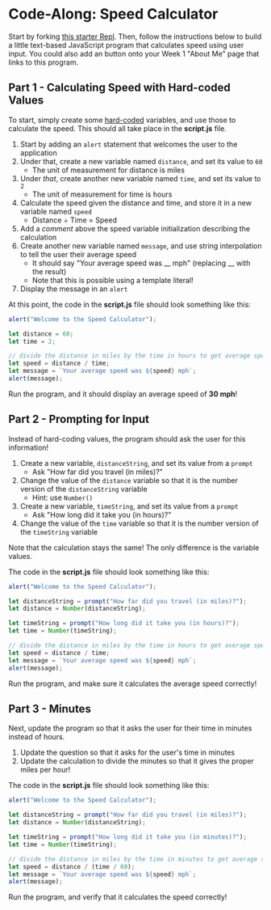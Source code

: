 # Code-Along: Speed Calculator
Start by forking [this starter Repl](https://replit.com/@HylandOutreach/JavaScriptStarter). Then, follow the instructions below to build a little text-based JavaScript program that calculates speed using user input. You could also add an button onto your Week 1 "About Me" page that links to this program. 


## Part 1 - Calculating Speed with Hard-coded Values
To start, simply create some [hard-coded](https://en.wikipedia.org/wiki/Hard_coding) variables, and use those to calculate the speed. This should all take place in the **script.js** file.

1. Start by adding an `alert` statement that welcomes the user to the application
1. Under that, create a new variable named `distance`, and set its value to `60`
    - The unit of measurement for distance is miles
1. Under _that_, create another new variable named `time`, and set its value to `2`
    - The unit of measurement for time is hours
1. Calculate the speed given the distance and time, and store it in a new variable named `speed`
    - Distance ÷ Time = Speed
1. Add a _comment_ above the speed variable initialization describing the calculation
1. Create another new variable named `message`, and use string interpolation to tell the user their average speed
    - It should say "Your average speed was \_\_ mph" (replacing \_\_ with the result)
    - Note that this is possible using a template literal!
1. Display the message in an `alert`

At this point, the code in the **script.js** file should look something like this:

```js
alert("Welcome to the Speed Calculator");

let distance = 60;
let time = 2;

// divide the distance in miles by the time in hours to get average speed
let speed = distance / time;
let message = `Your average speed was ${speed} mph`;
alert(message);
```

Run the program, and it should display an average speed of **30 mph**!

## Part 2 - Prompting for Input
Instead of hard-coding values, the program should ask the user for this information!

1. Create a new variable, `distanceString`, and set its value from a `prompt`
    - Ask "How far did you travel (in miles)?"
1. Change the value of the `distance` variable so that it is the number version of the `distanceString` variable
    - Hint: use `Number()`
1. Create a new variable, `timeString`, and set its value from a `prompt`
    - Ask "How long did it take you (in hours)?"
1. Change the value of the `time` variable so that it is the number version of the `timeString` variable

Note that the calculation stays the same! The only difference is the variable values.

The code in the **script.js** file should look something like this:

```js
alert("Welcome to the Speed Calculator");

let distanceString = prompt("How far did you travel (in miles)?");
let distance = Number(distanceString);

let timeString = prompt("How long did it take you (in hours)?");
let time = Number(timeString);

// divide the distance in miles by the time in hours to get average speed
let speed = distance / time;
let message = `Your average speed was ${speed} mph`;
alert(message);
```

Run the program, and make sure it calculates the average speed correctly!

## Part 3 - Minutes
Next, update the program so that it asks the user for their time in minutes instead of hours.

1. Update the question so that it asks for the user's time in minutes
1. Update the calculation to divide the minutes so that it gives the proper miles per hour!

The code in the **script.js** file should look something like this:

```js
alert("Welcome to the Speed Calculator");

let distanceString = prompt("How far did you travel (in miles)?");
let distance = Number(distanceString);

let timeString = prompt("How long did it take you (in minutes)?");
let time = Number(timeString);

// divide the distance in miles by the time in minutes to get average speed
let speed = distance / (time / 60);
let message = `Your average speed was ${speed} mph`;
alert(message);
```

Run the program, and verify that it calculates the speed correctly!

